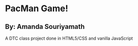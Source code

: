 # PacMan Game!
## By: Amanda Souriyamath
A DTC class project done in HTML5/CSS and vanilla JavaScript

